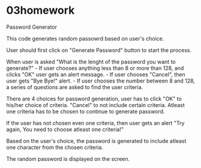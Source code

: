 # 03homework
Password Generator

This code generates random passowrd based on user's choice.

User should first click on "Generate Password" button to
start the process.

When user is asked "What is the lenght of the password you want to generate?" 
    - If user chooses anything less than 8 or more than 128, and clicks "OK" user gets an alert message.
    - If user chooses "Cancel", then user gets "Bye Bye!" alert.
    - If user chooses the number between 8 and 128, a series of questions are asked to find the user criteria.

There are 4 choices for password generation, user has to click "OK" to his/her choice of criteria. "Cancel"
to not include certain criteria. Atleast one criteria has to be chosen to continue to generate password.

If the user has not chosen even one criteria, then user gets an alert 
"Try again, You need to choose atleast one criteria!"

Based on the user's choice, the password is generated to include atleast one character from the chosen criteria.

The random password is displayed on the screen.